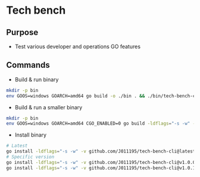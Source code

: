 # Tech bench

## Purpose

- Test various developer and operations GO features

## Commands

- Build & run binary

```bash
mkdir -p bin
env GOOS=windows GOARCH=amd64 go build -o ./bin . && ./bin/tech-bench-cli.exe
```

- Build & run a smaller binary

```bash
mkdir -p bin
env GOOS=windows GOARCH=amd64 CGO_ENABLED=0 go build -ldflags="-s -w" -o ./bin . && ./bin/tech-bench-cli.exe
```

- Install binary

```bash
# Latest
go install -ldflags="-s -w" -v github.com/J011195/tech-bench-cli@latest
# Specific version
go install -ldflags="-s -w" -v github.com/J011195/tech-bench-cli@v1.0.0
go install -ldflags="-s -w" -v github.com/J011195/tech-bench-cli@v1.0.1
```
